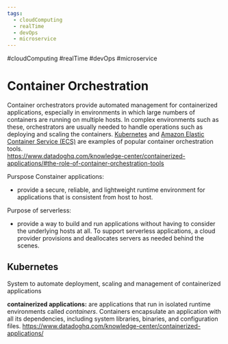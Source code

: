 ```yaml
---
tags:
  - cloudComputing
  - realTime
  - devOps
  - microservice
---
```

#cloudComputing #realTime #devOps #microservice 

# Container Orchestration
Container orchestrators provide automated management for containerized applications, especially in environments in which large numbers of containers are running on multiple hosts. In complex environments such as these, orchestrators are usually needed to handle operations such as deploying and scaling the containers. [Kubernetes](https://kubernetes.io/) and [Amazon Elastic Container Service (ECS)](https://aws.amazon.com/ecs/) are examples of popular container orchestration tools.  
<https://www.datadoghq.com/knowledge-center/containerized-applications/#the-role-of-container-orchestration-tools>

Purspose Constainer applications:
* provide a secure, reliable, and lightweight runtime environment for applications that is consistent from host to host.

Purpose of serverless:
* provide a way to build and run applications without having to consider the underlying hosts at all. To support serverless applications, a cloud provider provisions and deallocates servers as needed behind the scenes.

## Kubernetes
System to automate deployment, scaling and management of containerized applications

**containerized applications:** are applications that run in isolated runtime environments called _containers_. Containers encapsulate an application with all its dependencies, including system libraries, binaries, and configuration files. <https://www.datadoghq.com/knowledge-center/containerized-applications/>